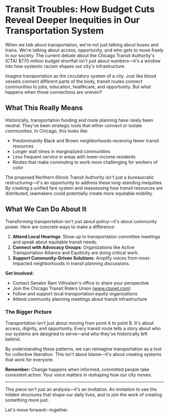 # Transit Troubles: How Budget Cuts Reveal Deeper Inequities in Our Transportation System

When we talk about transportation, we're not just talking about buses and trains. We're talking about access, opportunity, and who gets to move freely in our society. The current debate about the Chicago Transit Authority's (CTA) $770 million budget shortfall isn't just about numbers—it's a window into how systemic racism shapes our city's infrastructure.

Imagine transportation as the circulatory system of a city. Just like blood vessels connect different parts of the body, transit routes connect communities to jobs, education, healthcare, and opportunity. But what happens when those connections are uneven?

## What This Really Means

Historically, transportation funding and route planning have rarely been neutral. They've been strategic tools that either connect or isolate communities. In Chicago, this looks like:

- Predominantly Black and Brown neighborhoods receiving fewer transit resources
- Longer wait times in marginalized communities
- Less frequent service in areas with lower-income residents
- Routes that make commuting to work more challenging for workers of color

The proposed Northern Illinois Transit Authority isn't just a bureaucratic restructuring—it's an opportunity to address these long-standing inequities. By creating a unified fare system and reassessing how transit resources are distributed, lawmakers could potentially create more equitable mobility.

## What We Can Do About It

Transforming transportation isn't just about policy—it's about community power. Here are concrete ways to make a difference:

1. **Attend Local Hearings**: Show up to transportation committee meetings and speak about equitable transit needs.
2. **Connect with Advocacy Groups**: Organizations like Active Transportation Alliance and Equiticity are doing critical work.
3. **Support Community-Driven Solutions**: Amplify voices from most-impacted neighborhoods in transit planning discussions.

**Get Involved:**
- Contact Senator Ram Villivalam's office to share your perspective
- Join the Chicago Transit Riders Union (www.ctunet.com)
- Follow and support local transportation equity organizations
- Attend community planning meetings about transit infrastructure

### The Bigger Picture

Transportation isn't just about moving from point A to point B. It's about access, dignity, and opportunity. Every transit route tells a story about who our systems are designed to serve—and who they've historically left behind.

By understanding these patterns, we can reimagine transportation as a tool for collective liberation. This isn't about blame—it's about creating systems that work for everyone.

**Remember:** Change happens when informed, committed people take consistent action. Your voice matters in reshaping how our city moves.

---

This piece isn't just an analysis—it's an invitation. An invitation to see the hidden structures that shape our daily lives, and to join the work of creating something more just.

Let's move forward—together.